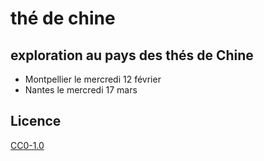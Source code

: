 # thé de chine

## exploration au pays des thés de Chine

- Montpellier le mercredi 12 février
- Nantes le mercredi 17 mars

## Licence

[CC0-1.0](https://creativecommons.org/publicdomain/zero/1.0/deed.fr)
